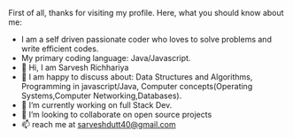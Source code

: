 First of all, thanks for visiting my profile. Here, what you should know about me:
- I am a self driven passionate coder who loves to solve problems and write efficient codes.
-  My primary coding language: Java/Javascript.
-  👋 Hi, I am Sarvesh Richhariya
- 👀 I am happy to discuss about: Data Structures and Algorithms, Programming in javascript/Java, Computer concepts(Operating Systems,Computer Networking,Databases).
- 🌱 I’m currently working on full Stack Dev.
- 💞️ I’m looking to collaborate on open source projects
- 📫 reach me at sarveshdutt40@gmail.com

<!---
sarveshdutt17feb/sarveshdutt17feb is a ✨ special ✨ repository because its `README.md` (this file) appears on your GitHub profile.
You can click the Preview link to take a look at your changes.
--->

